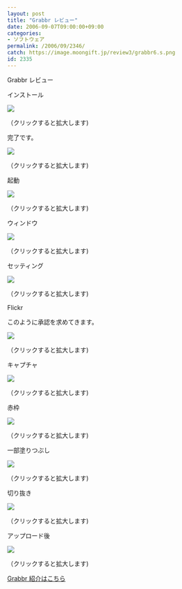 ```yaml
---
layout: post
title: "Grabbr レビュー"
date: 2006-09-07T09:00:00+09:00
categories:
- ソフトウェア
permalink: /2006/09/2346/
catch: https://image.moongift.jp/review3/grabbr6.s.png
id: 2335
---
```

Grabbr レビュー  
<!--more-->

インストール

  

[![](https://image.moongift.jp/review3/grabbr1.s.png)](https://image.moongift.jp/review3/grabbr1.png)  
  
（クリックすると拡大します)

  

完了です。

  

[![](https://image.moongift.jp/review3/grabbr2.s.png)](https://image.moongift.jp/review3/grabbr2.png)  
  
（クリックすると拡大します)

  

起動

  

[![](https://image.moongift.jp/review3/grabbr3.s.png)](https://image.moongift.jp/review3/grabbr3.png)  
  
（クリックすると拡大します)

  

ウィンドウ

  

[![](https://image.moongift.jp/review3/grabbr4.s.png)](https://image.moongift.jp/review3/grabbr4.png)  
  
（クリックすると拡大します)

  

セッティング

  

[![](https://image.moongift.jp/review3/grabbr5.s.png)](https://image.moongift.jp/review3/grabbr5.png)  
  
（クリックすると拡大します)

  

Flickr

  

このように承認を求めてきます。

  

[![](https://image.moongift.jp/review3/grabbr6.s.png)](https://image.moongift.jp/review3/grabbr6.png)  
  
（クリックすると拡大します)

  

キャプチャ

  

[![](https://image.moongift.jp/review3/grabbr7.s.png)](https://image.moongift.jp/review3/grabbr7.png)  
  
（クリックすると拡大します)

  

赤枠

  

[![](https://image.moongift.jp/review3/grabbr8.s.png)](https://image.moongift.jp/review3/grabbr8.png)  
  
（クリックすると拡大します)

  

一部塗りつぶし

  

[![](https://image.moongift.jp/review3/grabbr9.s.png)](https://image.moongift.jp/review3/grabbr9.png)  
  
（クリックすると拡大します)

  

切り抜き

  

[![](https://image.moongift.jp/review3/grabbr10.s.png)](https://image.moongift.jp/review3/grabbr10.png)  
  
（クリックすると拡大します)

  

アップロード後

  

[![](https://image.moongift.jp/review3/grabbr11.s.png)](https://image.moongift.jp/review3/grabbr11.png)  
  
（クリックすると拡大します)

  

[Grabbr 紹介はこちら](http://oss.moongift.jp/intro/i-2345.html)

